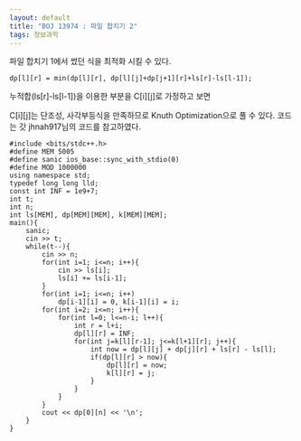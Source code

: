 ```yaml
---
layout: default
title: "BOJ 13974 : 파일 합치기 2"
tags: 정보과학
---
```


파일 합치기 1에서 썼던 식을 최적화 시킬 수 있다.

    dp[l][r] = min(dp[l][r], dp[l][j]+dp[j+1][r]+ls[r]-ls[l-1]);

누적합(ls[r]-ls[l-1])을 이용한 부분을 C[i][j]로 가정하고 보면

C[i][j]는 단조성, 사각부등식을 만족하므로 Knuth Optimization으로 풀 수 있다. 코드는 갓 jhnah917님의 코드를 참고하였다. 

    #include <bits/stdc++.h>
    #define MEM 5005
    #define sanic ios_base::sync_with_stdio(0)
    #define MOD 1000000
    using namespace std;
    typedef long long lld;
    const int INF = 1e9+7;
    int t;
    int n;
    int ls[MEM], dp[MEM][MEM], k[MEM][MEM];
    main(){
        sanic;
        cin >> t;
        while(t--){
            cin >> n;
            for(int i=1; i<=n; i++){
                cin >> ls[i];
                ls[i] += ls[i-1];
            }
            for(int i=1; i<=n; i++) 
                dp[i-1][i] = 0, k[i-1][i] = i;
            for(int i=2; i<=n; i++){
                for(int l=0; l<=n-i; l++){
                    int r = l+i;
                    dp[l][r] = INF;
                    for(int j=k[l][r-1]; j<=k[l+1][r]; j++){
                        int now = dp[l][j] + dp[j][r] + ls[r] - ls[l];
                        if(dp[l][r] > now){
                            dp[l][r] = now;
                            k[l][r] = j;
                        }
                    }
                }
            }
            cout << dp[0][n] << '\n';
        }
    }
    
